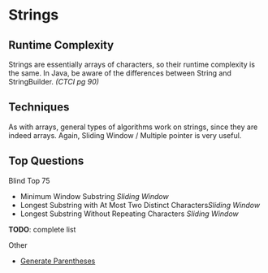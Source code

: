 # Strings

## Runtime Complexity
Strings are essentially arrays of characters, so their runtime complexity is the same. In Java, be aware of the differences between String and StringBuilder. *(CTCI pg 90)*

## Techniques
As with arrays, general types of algorithms work on strings, since they are indeed arrays. Again, Sliding Window / Multiple pointer is very useful.

## Top Questions

Blind Top 75
- Minimum Window Substring *Sliding Window*
- Longest Substring with At Most Two Distinct Characters*Sliding Window* 
- Longest Substring Without Repeating Characters *Sliding Window* 

**TODO**: complete list

Other

- [Generate Parentheses](https://leetcode.com/problems/generate-parentheses/)